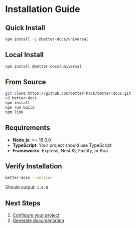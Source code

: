 # Installation Guide

## Quick Install

```bash
npm install -g @better-docs/universal
```

## Local Install

```bash
npm install @better-docs/universal
```

## From Source

```bash
git clone https://github.com/better-hack/better-docs.git
cd better-docs
npm install
npm run build
npm link
```

## Requirements

-   **Node.js**: >= 16.0.0
-   **TypeScript**: Your project should use TypeScript
-   **Frameworks**: Express, NestJS, Fastify, or Koa

## Verify Installation

```bash
better-docs --version
```

Should output: `1.0.0`

## Next Steps

1. [Configure your project](./configuration.md)
2. [Generate documentation](./usage.md)
